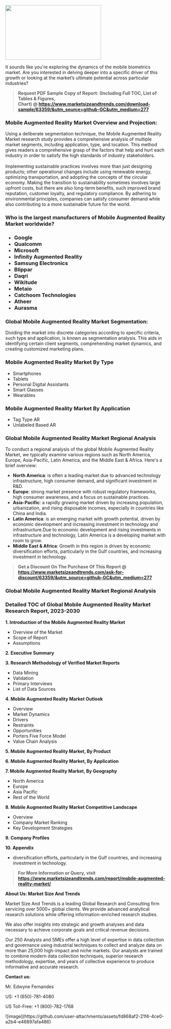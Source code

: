 <p><img class="alignnone size-medium wp-image-20088" src="https://ffe5etoiles.com/wp-content/uploads/2024/12/MST1-300x171.png" alt="" width="300" height="171" /></p>It sounds like you're exploring the dynamics of the mobile biometrics market. Are you interested in delving deeper into a specific driver of this growth or looking at the market’s ultimate potential across particular industries?</p><blockquote id="" class=""><strong>Request PDF Sample Copy of Report: (Including Full TOC, List of Tables &amp; Figures, Chart)&nbsp;@&nbsp;<strong><a href="https://www.marketsizeandtrends.com/download-sample/63359/&utm_source=github-GC&utm_medium=277" target="_blank">https://www.marketsizeandtrends.com/download-sample/63359/&utm_source=github-GC&utm_medium=277</a></strong></strong></blockquote><h3 id="" class="">Mobile Augmented Reality Market&nbsp;Overview and Projection:</h3><p id="" class="">Using a deliberate segmentation technique, the Mobile Augmented Reality Market research study provides a comprehensive analysis of multiple market segments, including application, type, and location. This method gives readers a comprehensive grasp of the factors that help and hurt each industry in order to satisfy the high standards of industry stakeholders. <br /> <br />Implementing sustainable practices involves more than just designing products; other operational changes include using renewable energy, optimizing transportation, and adopting the concepts of the circular economy. Making the transition to sustainability sometimes involves large upfront costs, but there are also long-term benefits, such improved brand reputation, customer loyalty, and regulatory compliance. By adhering to environmental principles, companies can satisfy consumer demand while also contributing to a more sustainable future for the world.</p><h3 id="" class="">Who is the largest manufacturers of&nbsp;Mobile Augmented Reality Market worldwide?</h3><h3 class=""><p><ul><li>Google </li><li> Qualcomm </li><li> Microsoft </li><li> Infinity Augmented Reality </li><li> Samsung Electronics </li><li> Blippar </li><li> Daqri </li><li> Wikitude </li><li> Metaio </li><li> Catchoom Technologies </li><li> Atheer </li><li> Aurasma</li></ul></p></h3><h3 id="" class="">Global&nbsp;Mobile Augmented Reality Market Segmentation:</h3><p id="" class="">Dividing the market into discrete categories according to specific criteria, such type and application, is known as segmentation analysis. This aids in identifying certain client segments, comprehending market dynamics, and creating customized marketing plans.</p><h3 id="" class="">Mobile Augmented Reality Market&nbsp;By Type</h3><p><p><ul><li>Smartphones </li><li> Tablets </li><li> Personal Digital Assistants </li><li> Smart Glasses </li><li> Wearables</p></li></ul></p></p><h3 id="" class="">Mobile Augmented Reality Market&nbsp;By Application</h3><p class=""><p><ul><li>Tag Type AR </li><li> Unlabeled Based AR</li></ul></p></p><h3 id="" class="">Global Mobile Augmented Reality Market Regional Analysis</h3><p id="" class="">To conduct a regional analysis of the global Mobile Augmented Reality Market, we typically examine various regions such as North America, Europe, Asia-Pacific, Latin America, and the Middle East &amp; Africa. Here's a brief overview:</p><ul><li><strong>North America</strong>: is often a leading market due to advanced technology infrastructure, high consumer demand, and significant investment in R&amp;D.</li><li><strong>Europe</strong>: strong market presence with robust regulatory frameworks, high consumer awareness, and a focus on sustainable practices.</li><li><strong>Asia-Pacific</strong>: a rapidly growing market driven by increasing population, urbanization, and rising disposable incomes, especially in countries like China and India.</li><li><strong>Latin America</strong>: is an emerging market with growth potential, driven by economic development and increasing investment in technology and infrastructure.Due to economic development and rising investments in infrastructure and technology, Latin America is a developing market with room to grow.</li><li><strong>Middle East &amp; Africa</strong>: Growth in this region is driven by economic diversification efforts, particularly in the Gulf countries, and increasing investment in technology.</li></ul><blockquote id="" class=""><strong>Get a Discount On The Purchase Of This Report @ <strong><a href="https://www.marketsizeandtrends.com/ask-for-discount/63359/&utm_source=github-GC&utm_medium=277" target="_blank">https://www.marketsizeandtrends.com/ask-for-discount/63359/&utm_source=github-GC&utm_medium=277</a></strong></strong></blockquote><h3 id="" class="">Global Mobile Augmented Reality Market Regional Analysis</h3><h3 id="" class="">Detailed TOC of Global Mobile Augmented Reality Market Research Report, 2023-2030</h3><p id="" class=""><strong>1. Introduction of the Mobile Augmented Reality Market</strong></p><ul><li>Overview of the Market</li><li>Scope of Report</li><li>Assumptions</li></ul><p id="" class=""><strong>2. Executive Summary</strong></p><p id="" class=""><strong>3. Research Methodology of Verified Market Reports</strong></p><ul><li>Data Mining</li><li>Validation</li><li>Primary Interviews</li><li>List of Data Sources</li></ul><p id="" class=""><strong>4. Mobile Augmented Reality Market Outlook</strong></p><ul><li>Overview</li><li>Market Dynamics</li><li>Drivers</li><li>Restraints</li><li>Opportunities</li><li>Porters Five Force Model</li><li>Value Chain Analysis</li></ul><p id="" class=""><strong>5. Mobile Augmented Reality Market, By Product</strong></p><p id="" class=""><strong>6. Mobile Augmented Reality Market, By Application</strong></p><p id="" class=""><strong>7. Mobile Augmented Reality Market, By Geography</strong></p><ul><li>North America</li><li>Europe</li><li>Asia Pacific</li><li>Rest of the World</li></ul><p id="" class=""><strong>8. Mobile Augmented Reality Market Competitive Landscape</strong></p><ul><li>Overview</li><li>Company Market Ranking</li><li>Key Development Strategies</li></ul><p id="" class=""><strong>9. Company Profiles</strong></p><p id="" class=""><strong>10. Appendix</strong></p><ul><li>diversification efforts, particularly in the Gulf countries, and increasing investment in technology.</li></ul><blockquote id="" class=""><strong>For More Information or Query, visit <strong><strong><a href="https://www.marketsizeandtrends.com/report/mobile-augmented-reality-market/" target="_blank">https://www.marketsizeandtrends.com/report/mobile-augmented-reality-market/</a></strong></strong></strong></blockquote><p id="" class=""><strong>About Us: Market Size And Trends</strong></p><p id="" class="">Market Size And Trends is a leading Global Research and Consulting firm servicing over 5000+ global clients. We provide advanced analytical research solutions while offering information-enriched research studies.</p><p id="" class="">We also offer insights into strategic and growth analyses and data necessary to achieve corporate goals and critical revenue decisions.</p><p id="" class="">Our 250 Analysts and SMEs offer a high level of expertise in data collection and governance using industrial techniques to collect and analyze data on more than 25,000 high-impact and niche markets. Our analysts are trained to combine modern data collection techniques, superior research methodology, expertise, and years of collective experience to produce informative and accurate research.</p><p id="" class=""><strong>Contact us:</strong></p><p id="" class="">Mr. Edwyne Fernandes</p><p id="" class="">US: +1 (650)-781-4080</p><p id="" class="">US Toll-Free: +1 (800)-782-1768</p>
![image](https://github.com/user-attachments/assets/fd868af2-21f4-4ce0-a2b4-e46897afa486)
